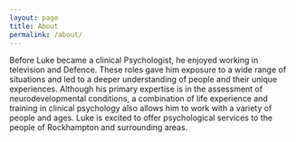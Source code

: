 ```yaml
---
layout: page
title: About
permalink: /about/
---
```


Before Luke became a clinical Psychologist, he enjoyed working in television and Defence. These roles gave him exposure to a wide range of situations and led to a deeper understanding of people and their unique experiences. Although his primary expertise is in the assessment of neurodevelopmental conditions, a combination of life experience and training in clinical psychology also allows him to work with a variety of people and ages. Luke is excited to offer psychological services to the people of Rockhampton and surrounding areas.

